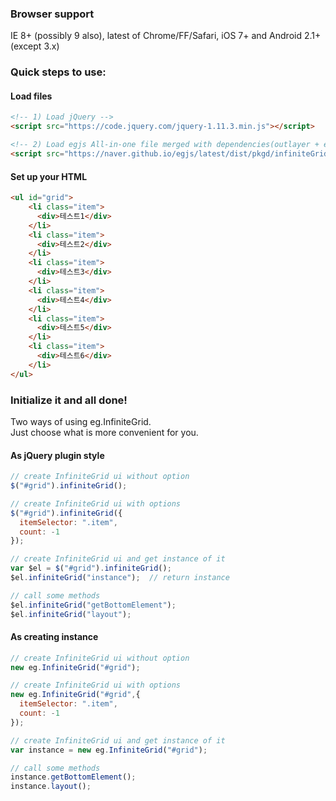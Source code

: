 ### Browser support
IE 8+ (possibly 9 also), latest of Chrome/FF/Safari, iOS 7+ and Android 2.1+ (except 3.x)

### Quick steps to use:

#### Load files

``` html
<!-- 1) Load jQuery -->
<script src="https://code.jquery.com/jquery-1.11.3.min.js"></script>

<!-- 2) Load egjs All-in-one file merged with dependencies(outlayer + egjs components) -->
<script src="https://naver.github.io/egjs/latest/dist/pkgd/infiniteGrid.pkgd.min.js"></script>
```

#### Set up your HTML

``` html
<ul id="grid">
    <li class="item">
      <div>테스트1</div>
    </li>
    <li class="item">
      <div>테스트2</div>
    </li>
    <li class="item">
      <div>테스트3</div>
    </li>
    <li class="item">
      <div>테스트4</div>
    </li>
    <li class="item">
      <div>테스트5</div>
    </li>
    <li class="item">
      <div>테스트6</div>
    </li>
</ul>
```

### Initialize it and all done!
Two ways of using eg.InfiniteGrid.<br>
Just choose what is more convenient for you.

#### As jQuery plugin style

```javascript
// create InfiniteGrid ui without option
$("#grid").infiniteGrid();

// create InfiniteGrid ui with options
$("#grid").infiniteGrid({
  itemSelector: ".item",
  count: -1
});

// create InfiniteGrid ui and get instance of it
var $el = $("#grid").infiniteGrid();
$el.infiniteGrid("instance");  // return instance

// call some methods
$el.infiniteGrid("getBottomElement");
$el.infiniteGrid("layout");
```

#### As creating instance
```javascript
// create InfiniteGrid ui without option
new eg.InfiniteGrid("#grid");

// create InfiniteGrid ui with options
new eg.InfiniteGrid("#grid",{
  itemSelector: ".item",
  count: -1
});

// create InfiniteGrid ui and get instance of it
var instance = new eg.InfiniteGrid("#grid");

// call some methods
instance.getBottomElement();
instance.layout();
```
